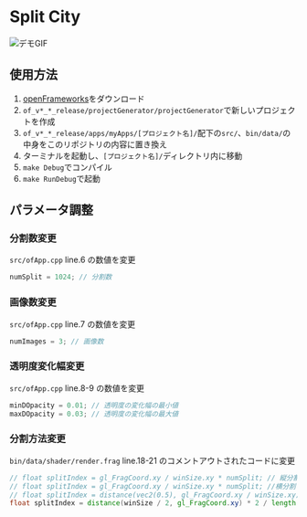 # Split City

![デモGIF](/demo/split-city.gif)

## 使用方法

1. [openFrameworks](https://openframeworks.cc/)をダウンロード
2. `of_v*_*_release/projectGenerator/projectGenerator`で新しいプロジェクトを作成
3. `of_v*_*_release/apps/myApps/[プロジェクト名]/`配下の`src/`、`bin/data/`の中身をこのリポジトリの内容に置き換え
4. ターミナルを起動し、`[プロジェクト名]/`ディレクトリ内に移動
5. `make Debug`でコンパイル
6. `make RunDebug`で起動

## パラメータ調整

### 分割数変更

`src/ofApp.cpp` line.6 の数値を変更

```c++
numSplit = 1024; // 分割数
```

### 画像数変更

`src/ofApp.cpp` line.7 の数値を変更

```c++
numImages = 3; // 画像数
```

### 透明度変化幅変更

`src/ofApp.cpp` line.8-9 の数値を変更

```c++
minDOpacity = 0.01; // 透明度の変化幅の最小値
maxDOpacity = 0.03; // 透明度の変化幅の最大値
```

### 分割方法変更

`bin/data/shader/render.frag` line.18-21 のコメントアウトされたコードに変更

```glsl
// float splitIndex = gl_FragCoord.xy / winSize.xy * numSplit; // 縦分割
// float splitIndex = gl_FragCoord.xy / winSize.xy * numSplit; //横分割
// float splitIndex = distance(vec2(0.5), gl_FragCoord.xy / winSize.xy) * numSplit;  // 楕円分割
float splitIndex = distance(winSize / 2, gl_FragCoord.xy) * 2 / length(winSize) * numSplit; // 円分割
```
